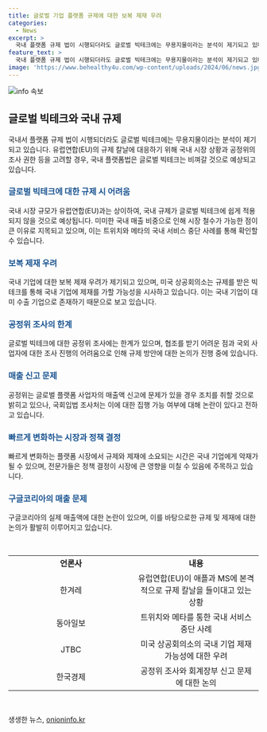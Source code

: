 ```yaml
---
title: 글로벌 기업 플랫폼 규제에 대한 보복 제재 우려
categories:
  - News
excerpt: >
  국내 플랫폼 규제 법이 시행되더라도 글로벌 빅테크에는 무용지물이라는 분석이 제기되고 있다. 국내 시장 상황과 공정위의 조사 권한 등을 고려할 경우, 국내 플랫폼법은 글로벌 빅테크의 회피를 용이하게 할 것으로 전망되며, 이에 대한 우려와 보복 제재 가능성 등이 제기되고 있다. 또한, 글로벌 빅테크는 공정위 조사에도 한계가 있고, 정확한 매출 조사가 이뤄지지 않는다는 문제도 존재한다. 이러한 상황은 플랫폼 시장 내 국내 기업에게 악재로 작용할 수 있다고 지적되고 있다.
feature_text: >
  국내 플랫폼 규제 법이 시행되더라도 글로벌 빅테크에는 무용지물이라는 분석이 제기되고 있다. 국내 시장 상황과 공정위의 조사 권한 등을 고려할 경우, 국내 플랫폼법은 글로벌 빅테크의 회피를 용이하게 할 것으로 전망되며, 이에 대한 우려와 보복 제재 가능성 등이 제기되고 있다. 또한, 글로벌 빅테크는 공정위 조사에도 한계가 있고, 정확한 매출 조사가 이뤄지지 않는다는 문제도 존재한다. 이러한 상황은 플랫폼 시장 내 국내 기업에게 악재로 작용할 수 있다고 지적되고 있다.
image: 'https://www.behealthy4u.com/wp-content/uploads/2024/06/news.jpg'
---
```


<p><img src="https://www.behealthy4u.com/wp-content/uploads/2024/06/news.jpg" alt="info 속보" /></p>

<h2 data-ke-size="size26">글로벌 빅테크와 국내 규제</h2>

<p data-ke-size="size16">국내서 플랫폼 규제 법이 시행되더라도 글로벌 빅테크에는 무용지물이라는 분석이 제기되고 있습니다. 유럽연합(EU)의 규제 칼날에 대응하기 위해 국내 시장 상황과 공정위의 조사 권한 등을 고려할 경우, 국내 플랫폼법은 글로벌 빅테크는 비껴갈 것으로 예상되고 있습니다.</p>

<h3><b><span style="color: #1a5490;">글로벌 빅테크에 대한 규제 시 어려움</span></b></h3>

<p data-ke-size="size16">국내 시장 규모가 유럽연합(EU)과는 상이하여, 국내 규제가 글로벌 빅테크에 쉽게 적용되지 않을 것으로 예상됩니다. 미미한 국내 매출 비중으로 인해 시장 철수가 가능한 점이 큰 이유로 지목되고 있으며, 이는 트위치와 메타의 국내 서비스 중단 사례를 통해 확인할 수 있습니다.</p>

<h3><b><span style="color: #1a5490;">보복 제재 우려</span></b></h3>

<p data-ke-size="size16">국내 기업에 대한 보복 제재 우려가 제기되고 있으며, 미국 상공회의소는 규제를 받은 빅테크를 통해 국내 기업에 제재를 가할 가능성을 시사하고 있습니다. 이는 국내 기업이 대미 수출 기업으로 존재하기 때문으로 보고 있습니다.</p>

<h3><b><span style="color: #1a5490;">공정위 조사의 한계</span></b></h3>

<p data-ke-size="size16">글로벌 빅테크에 대한 공정위 조사에는 한계가 있으며, 협조를 받기 어려운 점과 국외 사업자에 대한 조사 진행의 어려움으로 인해 규제 방안에 대한 논의가 진행 중에 있습니다.</p>

<h3><b><span style="color: #1a5490;">매출 신고 문제</span></b></h3>

<p data-ke-size="size16">공정위는 글로벌 플랫폼 사업자의 매출액 신고에 문제가 있을 경우 조치를 취할 것으로 밝히고 있으나, 국회입법 조사처는 이에 대한 집행 가능 여부에 대해 논란이 있다고 전하고 있습니다.</p>

<h3><b><span style="color: #1a5490;">빠르게 변화하는 시장과 정책 결정</span></b></h3>

<p data-ke-size="size16">빠르게 변화하는 플랫폼 시장에서 규제와 제재에 소요되는 시간은 국내 기업에게 악재가 될 수 있으며, 전문가들은 정책 결정이 시장에 큰 영향을 미칠 수 있음에 주목하고 있습니다.</p>

<h3><b><span style="color: #1a5490;">구글코리아의 매출 문제</span></b></h3>

<p data-ke-size="size16">구글코리아의 실제 매출액에 대한 논란이 있으며, 이를 바탕으로한 규제 및 제재에 대한 논의가 활발히 이루어지고 있습니다.</p>

<p data-ke-size="size16">&nbsp;</p>

<table style="width: 100%;" data-ke-style="text-align: center;"><colgroup>
<col style="width: 50%" /><col style="width: 50%" />
</colgroup>
<tbody>
<tr>
<td style="text-align: center; height: 17px;"><b>언론사</b></td>
<td style="text-align: center; height: 17px;"><b>내용</b></td>
</tr>
<tr>
<td style="text-align: center; height: 17px;">한겨레</td>
<td style="text-align: center; height: 17px;">유럽연합(EU)이 애플과 MS에 본격적으로 규제 칼날을 들이대고 있는 상황</td>
</tr>
<tr>
<td style="text-align: center; height: 17px;">동아일보</td>
<td style="text-align: center; height: 17px;">트위치와 메타를 통한 국내 서비스 중단 사례</td>
</tr>
<tr>
<td style="text-align: center; height: 17px;">JTBC</td>
<td style="text-align: center; height: 17px;">미국 상공회의소의 국내 기업 제재 가능성에 대한 우려</td>
</tr>
<tr>
<td style="text-align: center; height: 17px;">한국경제</td>
<td style="text-align: center; height: 17px;">공정위 조사와 회계장부 신고 문제에 대한 논의</td>
</tr>
</tbody>
</table>

<p data-ke-size="size16">&nbsp;</p>
생생한 뉴스, <a href="https://onioninfo.kr" rel="dofollow">onioninfo.kr</a>


